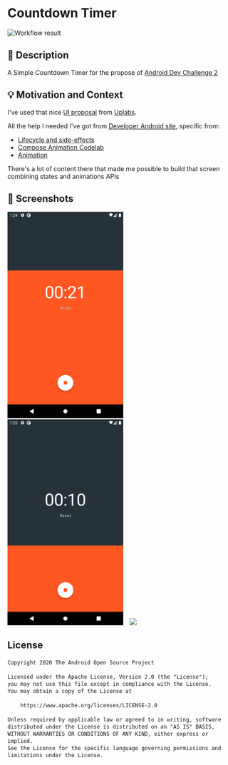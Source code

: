 # Countdown Timer

![Workflow result](https://github.com/andremion/AndroidDevChallenge-Compose-CountdownTimer/workflows/Check/badge.svg)


## :scroll: Description
A Simple Countdown Timer for the propose of [Android Dev Challenge 2](https://android-developers.googleblog.com/2021/03/android-dev-challenge-2.html)


## :bulb: Motivation and Context
I've used that nice [UI proposal](https://www.uplabs.com/posts/daily-ui-14-countdown-timer) from [Uplabs](https://www.uplabs.com/). 

All the help I needed I've got from [Developer Android site](https://developer.android.com), specific from:
- [Lifecycle and side-effects](https://developer.android.com/jetpack/compose/lifecycle)
- [Compose Animation Codelab](https://developer.android.com/codelabs/jetpack-compose-animation)
- [Animation](https://developer.android.com/jetpack/compose/animation)

There's a lot of content there that made me possible to build that screen combining states and animations APIs

## :camera_flash: Screenshots
<img src="/results/screenshot_1.png" width="260">&emsp;<img src="/results/screenshot_2.png" width="260">&emsp;<img src="/results/video.mp4" width="260">

## License
```
Copyright 2020 The Android Open Source Project

Licensed under the Apache License, Version 2.0 (the "License");
you may not use this file except in compliance with the License.
You may obtain a copy of the License at

    https://www.apache.org/licenses/LICENSE-2.0

Unless required by applicable law or agreed to in writing, software
distributed under the License is distributed on an "AS IS" BASIS,
WITHOUT WARRANTIES OR CONDITIONS OF ANY KIND, either express or implied.
See the License for the specific language governing permissions and
limitations under the License.
```
